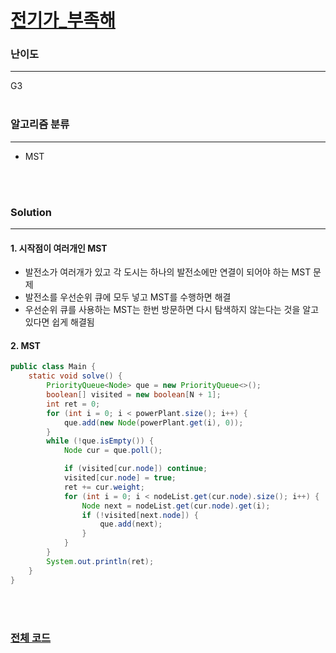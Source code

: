 # [전기가_부족해](https://www.acmicpc.net/problem/10423)

### 난이도

***
G3
<br><br>

### 알고리즘 분류

***

* MST

<br><br>

### Solution

***

#### 1. 시작점이 여러개인 MST

* 발전소가 여러개가 있고 각 도시는 하나의 발전소에만 연결이 되어야 하는 MST 문제
* 발전소를 우선순위 큐에 모두 넣고 MST를 수행하면 해결
* 우선순위 큐를 사용하는 MST는 한번 방문하면 다시 탐색하지 않는다는 것을 알고 있다면 쉽게 해결됨

#### 2. MST

```java
public class Main {
    static void solve() {
        PriorityQueue<Node> que = new PriorityQueue<>();
        boolean[] visited = new boolean[N + 1];
        int ret = 0;
        for (int i = 0; i < powerPlant.size(); i++) {
            que.add(new Node(powerPlant.get(i), 0));
        }
        while (!que.isEmpty()) {
            Node cur = que.poll();

            if (visited[cur.node]) continue;
            visited[cur.node] = true;
            ret += cur.weight;
            for (int i = 0; i < nodeList.get(cur.node).size(); i++) {
                Node next = nodeList.get(cur.node).get(i);
                if (!visited[next.node]) {
                    que.add(next);
                }
            }
        }
        System.out.println(ret);
    }
}
```

<br><br>

### [전체 코드](https://github.com/Jungmin-Seo0527/CodingTest/blob/main/src/BOJ10423_전기가_부족해.java)

